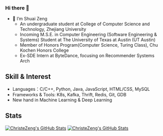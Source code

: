 ### Hi there 👋
- 🌱 I’m Shuai Zeng
  - An undergraduate student at College of Computer Science and Technology, Zhejiang University
  - Incoming M.S.E. in Computer Engineering (Software Engineering & Systems) Student at The University of Texas at Austin (UT Austin)
  - Member of Honors Program(Computer Science, Turing Class), Chu Kochen Honors College
  - Ex-SDE Intern at ByteDance, focusing on Recommender Systems Arch

## Skill & Interest
- Languages：C/C++, Python, Java, JavaScript, HTML/CSS, MySQL
- Frameworks & Tools: K8s, Kafka, Thrift, Redis, Git, GDB
- New hand in Machine Learning & Deep Learning

## Stats

<a href="https://github.com/ChristeZeng/ChristeZeng">
  <img align="center" src="https://github-readme-stats.vercel.app/api/top-langs/?username=ChristeZeng&langs_count=10&layout=compact" alt="ChristeZeng's GitHub Stats" /></a>

<a href="https://github.com/ChristeZeng">
  <img align="center" src="https://github-readme-stats.vercel.app/api?username=ChristeZeng&show_icons=true&line_height=27&count_private=true&title_color=6aa6f8" alt="ChristeZeng's GitHub Stats" /></a>

<!-- ![nothing](https://visitor-badge.laobi.icu/badge?page_id=ChristeZeng)
 -->
<!-- [![ChristeZeng's github stats](https://github-readme-stats.vercel.app/api?username=ChristeZeng "![ChristeZeng's github stats")](https://github.com/ChristeZeng/github-readme-stats)

[![Top Langs](https://github-readme-stats.vercel.app/api/top-langs/?username=ChristeZeng&layout=compact)](https://github.com/ChristeZeng/github-readme-stats) -->

<!--
**ChristeZeng/ChristeZeng** is a ✨ _special_ ✨ repository because its `README.md` (this file) appears on your GitHub profile.

Here are some ideas to get you started:

- 🔭 I’m currently working on ByteDance as an Infra Developer
- 🌱 I’m currently learning School of Computer Science, Zhejiang University
- 👯 I’m looking to collaborate on ...
- 🤔 I’m looking for help with ...
- 💬 Ask me about ...
- 📫 How to reach me: ...
- 😄 Pronouns: ...
- ⚡ Fun fact: ...
-->
